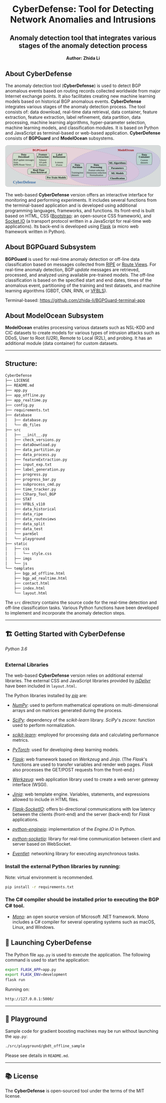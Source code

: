 <!-- <p align="center">
  <img width="50%" src="./static/imgs/cyberDefense_logo.png" alt="CyberDefense logo">
</p> -->

<h1 align="center">
  CyberDefense: Tool for Detecting Network Anomalies and Intrusions
</h1>

<h2 align="center">
  Anomaly detection tool that integrates various stages of the anomaly detection process
</h2>

<h4 align="center">
  Author: Zhida Li
</h4>

## About CyberDefense
The anomaly detection tool (**CyberDefense**) is used to detect BGP anomalous events based on routing records collected worldwide from major Internet exchange points. It also facilitates creating new machine learning models based on historical BGP anomalous events. **CyberDefense** integrates various stages of the anomaly detection process. The tool consists of: data download, real-time data retrieval, data container, feature extraction, feature extraction, label refinement, data partition, data processing, machine learning algorithms, hyper-parameter selection, machine learning models, and classification modules. It is based on Python and JavaScript as terminal-based or web-based application.
**CyberDefense** consists of **BGPGuard** and **ModelOcean** subsystems.

![](./static/imgs/cyberDefense.png)

The web-based **CyberDefense** version offers an interactive interface for monitoring and performing experiments. It includes several functions from the terminal-based application and is developed using additional programming languages, frameworks, and functions. 
Its front-end is built based on HTML, CSS ([Bootstrap](https://getbootstrap.com): an open-source CSS framework), and [Socket.IO](https://socket.io) (a transport protocol written in a JavaScript for real-time web applications). Its back-end is developed using [Flask](https://flask.palletsprojects.com/en/2.0.x) (a micro web framework written in Python).

## About BGPGuard Subsystem
**BGPGuard** is used for real-time anomaly detection or off-line data classification 
based on messages collected from [RIPE](https://www.ripe.net/analyse) or [Route Views](http://www.routeviews.org).
For real-time anomaly detection, BGP _update_ messages are retrieved, processed, and analyzed using available pre-trained models. 
The off-line classification is based on the specified start and end dates, times of 
the anomalous event, partitioning of the training and test datasets, and 
machine learning algorithms (GBDT, CNN, RNN, or [VFBLS](https://ieeexplore.ieee.org/document/9430511)).

Terminal-based: https://github.com/zhida-li/BGPGuard-terminal-app

## About ModelOcean Subsystem
**ModelOcean** enables processing various datasets such as NSL-KDD and CIC datasets to create models for various types of intrusion attacks such as DDoS, User to Root (U2R), Remote to Local (R2L), and probing. It has an additional module (data container) for custom datasets.

---

## Structure:

``` 
CyberDefense
├── LICENSE
├── README.md
├── app.py
├── app_offline.py
├── app_realtime.py
├── config.py
├── requirements.txt
├── database
│   ├── database.py
│   └── db_files
├── src
│   ├── __init__.py
│   ├── check_versions.py
│   ├── dataDownload.py
│   ├── data_partition.py
│   ├── data_process.py
│   ├── featureExtraction.py
│   ├── input_exp.txt
│   ├── label_generation.py
│   ├── progress.py
│   ├── progress_bar.py
│   ├── subprocess_cmd.py
│   ├── time_tracker.py
│   ├── CSharp_Tool_BGP
│   ├── STAT
│   ├── VFBLS_v110
│   ├── data_historical
│   ├── data_ripe
│   ├── data_routeviews
│   ├── data_split
│   ├── data_test
│   └── parmSel
│   └── playground
├── static
│   ├── css
│   │   └── style.css
│   ├── imgs
│   └── js
└── templates
    ├── bgp_ad_offline.html
    ├── bgp_ad_realtime.html
    ├── contact.html
    ├── index.html
    └── layout.html
```
The `src` directory contains the source code for the real-time detection and off-line classification tasks.
Various Python functions have been developed to implement and incorporate the anomaly detection steps.

---

## 🏗️ Getting Started with CyberDefense
###### Python 3.6

### External Libraries
The web-based **CyberDefense** version relies on additional external libraries. 
The external CSS and JavaScript libraries provided by [_jsDelivr_](https://www.jsdelivr.com) have been 
included in `layout.html`.

The Python libraries installed by [_pip_](https://pip.pypa.io/en/stable/) are:
- [_NumPy_](https://numpy.org): used to perform mathematical operations 
on multi-dimensional arrays and on matrices generated during the process.
- [_SciPy_](https://scipy.org): dependency of the _scikit-learn_ library. 
_SciPy_'s _zscore_: function used to perform normalization.
- [_scikit-learn_](https://scikit-learn.org/stable): employed for processing data and calculating performance metrics.
- [_PyTorch_](https://pytorch.org): used for developing deep learning models.

- [_Flask_](https://flask.palletsprojects.com/en/2.0.x): web framework based on _Werkzeug_
and _Jinja_.
(The _Flask_'s functions are used to transfer variables and render web pages. 
_Flask_ also processes the GET/POST requests from the front-end.)
- [_Werkzeug_](https://werkzeug.palletsprojects.com/en/2.0.x): web application library used to 
create a web server gateway interface (WSGI).
- [_Jinja_](https://jinja.palletsprojects.com/en/3.0.x): web template engine. Variables, statements, 
and expressions allowed to include in HTML files. 
- [_Flask-SocketIO_](https://flask-socketio.readthedocs.io/en/latest): offers bi-directional communications 
with low latency between the clients (front-end) and the server (back-end) for _Flask_ applications.
- [_python-engineio_](https://python-socketio.readthedocs.io/en/latest): implementation of the _Engine.IO_ in Python. 
- [_python-socketio_](https://github.com/miguelgrinberg/python-engineio): library for real-time communication 
between client and server based on WebSocket. 
- [_Eventlet_](https://eventlet.net): networking library for executing asynchronous tasks.

### Install the external Python libraries by running:
Note: virtual environment is recommended.
```bash
pip install -r requirements.txt
```

### The C# compiler should be installed prior to executing the BGP C# tool.
- [_Mono_](https://www.mono-project.com): an open source version of Microsoft .NET framework. 
Mono includes a C# compiler for several operating systems 
such as macOS, Linux, and Windows.

## 🚀 Launching CyberDefense
The Python file `app.py` is used to execute the application.
The following command is used to start the application:

```bash
export FLASK_APP=app.py
export FLASK_ENV=development
flask run
```

Running on:
```bash
http://127.0.0.1:5000/
```

---
## 🎡 Playground
Sample code for gradient boosting machines may be run without launching the `app.py`:
```bash
./src/playground/gbdt_offline_sample
```
Please see details in `README.md`.

---
## 📚 License
The **CyberDefense** is open-sourced tool under the terms of the MIT license.
